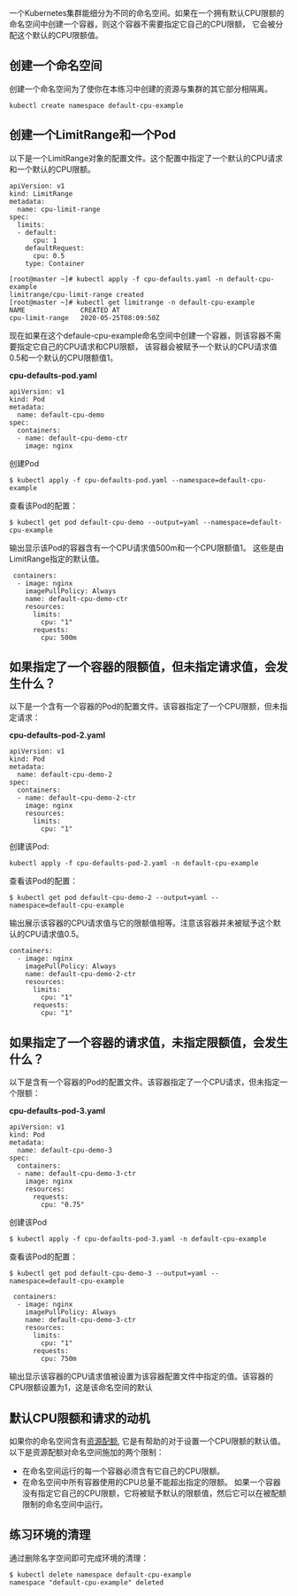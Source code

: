 一个Kubernetes集群能细分为不同的命名空间。如果在一个拥有默认CPU限额的命名空间中创建一个容器，则这个容器不需要指定它自己的CPU限额， 它会被分配这个默认的CPU限额值。

## 创建一个命名空间

创建一个命名空间为了使你在本练习中创建的资源与集群的其它部分相隔离。

```
kubectl create namespace default-cpu-example
```

## 创建一个LimitRange和一个Pod

以下是一个LimitRange对象的配置文件。这个配置中指定了一个默认的CPU请求和一个默认的CPU限额。

```
apiVersion: v1
kind: LimitRange
metadata:
  name: cpu-limit-range
spec:
  limits:
  - default:
      cpu: 1
    defaultRequest:
      cpu: 0.5
    type: Container
```



```
[root@master ~]# kubectl apply -f cpu-defaults.yaml -n default-cpu-example
limitrange/cpu-limit-range created
[root@master ~]# kubectl get limitrange -n default-cpu-example
NAME              CREATED AT
cpu-limit-range   2020-05-25T08:09:50Z
```

现在如果在这个defaule-cpu-example命名空间中创建一个容器，则该容器不需要指定它自己的CPU请求和CPU限额， 该容器会被赋予一个默认的CPU请求值0.5和一个默认的CPU限额值1。

**cpu-defaults-pod.yaml**

```
apiVersion: v1
kind: Pod
metadata:
  name: default-cpu-demo
spec:
  containers:
  - name: default-cpu-demo-ctr
    image: nginx
```

创建Pod

```
$ kubectl apply -f cpu-defaults-pod.yaml --namespace=default-cpu-example
```

查看该Pod的配置：

```
$ kubectl get pod default-cpu-demo --output=yaml --namespace=default-cpu-example
```

输出显示该Pod的容器含有一个CPU请求值500m和一个CPU限额值1。 这些是由LimitRange指定的默认值。

```
 containers:
  - image: nginx
    imagePullPolicy: Always
    name: default-cpu-demo-ctr
    resources:
      limits:
        cpu: "1"
      requests:
        cpu: 500m
```

## 如果指定了一个容器的限额值，但未指定请求值，会发生什么？

以下是一个含有一个容器的Pod的配置文件。该容器指定了一个CPU限额，但未指定请求：

**cpu-defaults-pod-2.yaml**

```
apiVersion: v1
kind: Pod
metadata:
  name: default-cpu-demo-2
spec:
  containers:
  - name: default-cpu-demo-2-ctr
    image: nginx
    resources:
      limits:
        cpu: "1"
```

创建该Pod:

```
kubectl apply -f cpu-defaults-pod-2.yaml -n default-cpu-example
```

查看该Pod的配置：

```
$ kubectl get pod default-cpu-demo-2 --output=yaml --namespace=default-cpu-example
```

输出展示该容器的CPU请求值与它的限额值相等。注意该容器并未被赋予这个默认的CPU请求值0.5。

```
containers:
  - image: nginx
    imagePullPolicy: Always
    name: default-cpu-demo-2-ctr
    resources:
      limits:
        cpu: "1"
      requests:
        cpu: "1"
```

## 如果指定了一个容器的请求值，未指定限额值，会发生什么？

以下是含有一个容器的Pod的配置文件。该容器指定了一个CPU请求，但未指定一个限额：

**cpu-defaults-pod-3.yaml**

```
apiVersion: v1
kind: Pod
metadata:
  name: default-cpu-demo-3
spec:
  containers:
  - name: default-cpu-demo-3-ctr
    image: nginx
    resources:
      requests:
        cpu: "0.75"
```

创建该Pod

```
$ kubectl apply -f cpu-defaults-pod-3.yaml -n default-cpu-example
```

查看该Pod的配置：

```
$ kubectl get pod default-cpu-demo-3 --output=yaml --namespace=default-cpu-example
```

```
 containers:
  - image: nginx
    imagePullPolicy: Always
    name: default-cpu-demo-3-ctr
    resources:
      limits:
        cpu: "1"
      requests:
        cpu: 750m
```

输出显示该容器的CPU请求值被设置为该容器配置文件中指定的值。该容器的CPU限额设置为1，这是该命名空间的默认

## 默认CPU限额和请求的动机

如果你的命名空间含有[资源配额](https://kubernetes.io/docs/tasks/administer-cluster/cpu-default-namespace/), 它是有帮助的对于设置一个CPU限额的默认值。 以下是资源配额对命名空间施加的两个限制：

- 在命名空间运行的每一个容器必须含有它自己的CPU限额。
- 在命名空间中所有容器使用的CPU总量不能超出指定的限额。
  如果一个容器没有指定它自己的CPU限额，它将被赋予默认的限额值，然后它可以在被配额限制的命名空间中运行。

## 练习环境的清理

通过删除名字空间即可完成环境的清理：

```
$ kubectl delete namespace default-cpu-example
namespace "default-cpu-example" deleted
```

